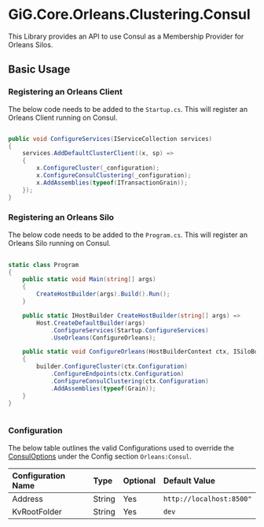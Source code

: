 # GiG.Core.Orleans.Clustering.Consul

This Library provides an API to use Consul as a Membership Provider for Orleans Silos.

## Basic Usage

### Registering an Orleans Client

The below code needs to be added to the `Startup.cs`. This will register an Orleans Client running on Consul.

```csharp

public void ConfigureServices(IServiceCollection services)
{
    services.AddDefaultClusterClient((x, sp) =>
    {              
        x.ConfigureCluster(_configuration);
        x.ConfigureConsulClustering(_configuration);
        x.AddAssemblies(typeof(ITransactionGrain));
    });
}

```

### Registering an Orleans Silo

The below code needs to be added to the `Program.cs`. This will register an Orleans Silo running on Consul.

```csharp
		
static class Program
{
    public static void Main(string[] args)
    {
        CreateHostBuilder(args).Build().Run();
    }

    public static IHostBuilder CreateHostBuilder(string[] args) =>
        Host.CreateDefaultBuilder(args)                                
            .ConfigureServices(Startup.ConfigureServices)
            .UseOrleans(ConfigureOrleans);

    public static void ConfigureOrleans(HostBuilderContext ctx, ISiloBuilder builder)
    {
        builder.ConfigureCluster(ctx.Configuration)
            .ConfigureEndpoints(ctx.Configuration)
            .ConfigureConsulClustering(ctx.Configuration)
            .AddAssemblies(typeof(Grain));
    }
}
        
```

### Configuration

The below table outlines the valid Configurations used to override the [ConsulOptions](..\src\GiG.Core.Orleans.Clustering.Consul\Configurations\ConsulOptions.cs) under the Config section `Orleans:Consul`.

| Configuration Name | Type   | Optional | Default Value            |
|:-------------------|:-------|:---------|:-------------------------|
| Address            | String | Yes      | `http://localhost:8500"` |
| KvRootFolder       | String | Yes      | `dev`                    |